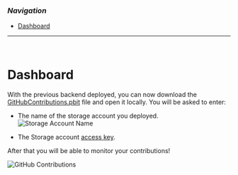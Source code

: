 ### _Navigation_

- [Dashboard](#dashboard)

---

<br>

# Dashboard

With the previous backend deployed, you can now download the [GitHubContributions.pbit][GitHubContributionsDashboard] file and open it locally. You will be asked to enter:
- The name of the storage account you deployed.
![Storage Account Name][StorageAccountName]

- The Storage account [access key][StorageAccountAccessKey].

After that you will be able to monitor your contributions!

![GitHub Contributions][GitHubContributions]

<!-- Docs -->

<!-- Images -->
[StorageAccountName]: <./media/github-storage-account.jpg>
[GitHubContributions]: <./media/Github-contributions-dashboard.jpg>

<!-- References -->
[GitHubContributionsDashboard]: <https://github.com/Azure/CCOInsights/blob/main/dashboards/GitHubDashboard-Contributors/GitHubContributions%20v1.1.pbit>
[StorageAccountAccessKey]: <https://learn.microsoft.com/en-us/azure/storage/common/storage-account-keys-manage?tabs=azure-portal>